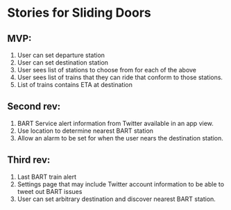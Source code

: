 # Stories for Sliding Doors## MVP:1. User can set departure station2. User can set destination station3. User sees list of stations to choose from for each of the above4. User sees list of trains that they can ride that conform to those   stations.5. List of trains contains ETA at destination## Second rev:1. BART Service alert information from Twitter available in an app view.2. Use location to determine nearest BART station3. Allow an alarm to be set for when the user nears the destination   station.## Third rev:1. Last BART train alert2. Settings page that may include Twitter account information to be able   to tweet out BART issues3. User can set arbitrary destination and discover nearest BART station.